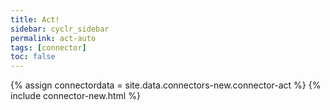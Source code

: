 ```yaml
---
title: Act!
sidebar: cyclr_sidebar
permalink: act-auto
tags: [connector]
toc: false
---
```

{% assign connectordata = site.data.connectors-new.connector-act %}
{% include connector-new.html %}	